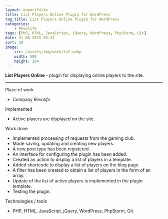 ```yaml
---
layout: enportfolio
title: List Players Online Plugin for WordPress
tag_title: List Players Online Plugin for WordPress
categories:
    - Revolife
tags: [PHP, HTML, JavaScript, jQuery, WordPress, PhpStorm, Git]
date: 31.08.2015 05:31
sort: 30
image: 
    src: /assets/img/work/inf.webp 
    width: 500
    height: 284
---
```


**List Players Online** - plugin for displaying online players to the site.

---

Place of work

* Company _Revolife_

Implemented

* Active players are displayed on the site.

Work done

* Implemented processing of requests from the gaming club.
* Made saving, updating and creating new players.
* A new post type has been registered.
* An interface for configuring the plugin has been added.
* Created an action to display a list of players in a template.
* Added shortcode to display a list of players on the blog page.
* A filter has been created to obtain a list of players in the form of an array.
* Update of the list of active players is implemented in the plugin template.
* Testing the plugin.

Technologies / tools

* PHP, HTML, JavaScript, jQuery, WordPress, PhpStorm, Git.
